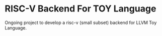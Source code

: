 # RISC-V Backend For TOY Language
Ongoing project to develop a risc-v (small subset) backend for LLVM Toy Language. 

